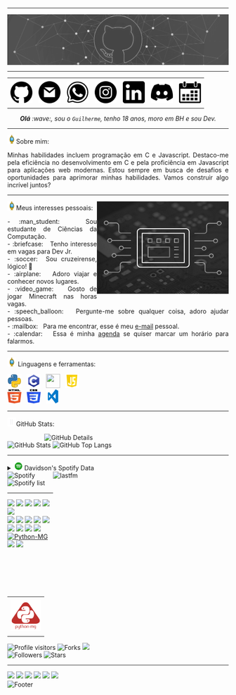 -----

<div>
<img align="center" alt="Header" src="https://github.com/GuilhermeNabak/GuilhermeNabak/blob/main/img/header%20github.png?raw=true"/>
</div>

-----

<div align="center">
<table>
<tr>
 <td align="center" colspan="11"></td>
</tr> 
<tr>
<td><a href="https://github.com/GuilhermeNabak" target="_blank"><img src="https://github.com/GuilhermeNabak/GuilhermeNabak/blob/main/img/github.png?raw=true" width="50px" height="50px"/></a>
</td>
<td><a href="mailto:guilhermepnabak@gmail.com" target="_blank"><img src="https://github.com/GuilhermeNabak/GuilhermeNabak/blob/main/img/gmail.png?raw=true" width="50px" height="50px"/></a>
</td>
<td><a href="https://wa.me/5535999391234" target="_blank"><img src="https://github.com/GuilhermeNabak/GuilhermeNabak/blob/main/img/wpp.png?raw=true" width="50px" height="50px"/></a>
</td>
<td><a href=" " target="_blank"><img src="https://github.com/GuilhermeNabak/GuilhermeNabak/blob/main/img/insta.png?raw=true" width="50px" height="50px"/></a>
</td>
<td><a href=" " target="_blank"><img src="https://github.com/GuilhermeNabak/GuilhermeNabak/blob/main/img/linkedin.png?raw=true" width="50px" height="50px"/></a>
</td>
<td><a href="https://discordapp.com/users/738466808746737785" target="_blank"><img src="https://github.com/GuilhermeNabak/GuilhermeNabak/blob/main/img/discord.png?raw=true" width="50px" height="50px"/></a>
</td>
<td><a href=" " target="_blank"><img src="https://github.com/GuilhermeNabak/GuilhermeNabak/blob/main/img/calendar.png?raw=true" width="50px" height="50px"/></a>
</td>
</tr>
<tr>
 <td align="center" colspan="11"></td>
</tr> 
</table>

</div>
<div align="center">
<i><b>Olá</b> :wave:, sou o <code>Guilherme</code>, tenho 18 anos, moro em BH e sou Dev. </a></i><br />
</div>

-----

<img height="20" alt="GIF" src="https://github.com/GuilhermeNabak/GuilhermeNabak/blob/main/img/soulgem.gif?raw=true"/>Sobre mim:
<div align="justify">
Minhas habilidades incluem programação em C e Javascript. Destaco-me pela eficiência no desenvolvimento em C e pela proficiência em Javascript para aplicações web modernas. Estou sempre em busca de desafios e oportunidades para aprimorar minhas habilidades. Vamos construir algo incrível juntos?
</div>

-----

<div>
<div>
<img align="right" alt="GIF" src="https://github.com/GuilhermeNabak/GuilhermeNabak/blob/main/img/side%20img.png?raw=true" width="300px" height="210px"/>
</div>

<img height="20" alt="GIF" src="https://github.com/GuilhermeNabak/GuilhermeNabak/blob/main/img/soulgem.gif?raw=true"/>Meus interesses pessoais:

<div align="justify">
<p>
- :man_student: &nbsp; Sou estudante de Ciências da Computação.<br />
- :briefcase: &nbsp; Tenho interesse em vagas para Dev Jr.<br />
- :soccer:&nbsp; Sou cruzeirense, lógico! 🦊<br />
- :airplane: &nbsp; Adoro viajar e conhecer novos lugares.<br />
- :video_game: &nbsp; Gosto de jogar Minecraft nas horas vagas.<br />
- :speech_balloon: &nbsp; Pergunte-me sobre qualquer coisa, adoro ajudar pessoas.<br />
- :mailbox: &nbsp; Para me encontrar, esse é meu <a href="https://mail.google.com/mail/u/0/?pli=1#inbox" target="_blank">e-mail</a> pessoal.<br />
- :calendar: &nbsp; Essa é minha <a href="https://calendly.com/GuilhermeNabak/30min" target="_blank">agenda</a> se quiser marcar um horário para falarmos.<br />
</p>
</div>
</div>

-----

<div>

<img height="20" alt="GIF" src="https://github.com/GuilhermeNabak/GuilhermeNabak/blob/main/img/soulgem.gif?raw=true"/>&nbsp;Linguagens e ferramentas:

<code><a href="https://www.python.org/" target="_blank"><img width="32" height="32" src="https://github.com/GuilhermeNabak/GuilhermeNabak/blob/main/img/python.png?raw=true"/></a></code>
&nbsp; 
<code><a href="https://www.open-std.org/jtc1/sc22/wg14/" target="_blank"><img width="32" height="32" src="https://github.com/GuilhermeNabak/GuilhermeNabak/blob/main/img/c.png?raw=true"/></a></code>
&nbsp;
<code><a href="https://isocpp.org/" target="_blank"><img width="32" height="32" src="https://github.com/joaopauloaramuni/joaopauloaramuni/blob/main/img/cpp.svg"/></a></code> 
&nbsp;
<code><a href="https://www.w3schools.com/js/" target="_blank"><img width="32" height="32" src="https://github.com/GuilhermeNabak/GuilhermeNabak/blob/main/img/js.png"/></a></code>
&nbsp;   
<code><a href="https://www.w3schools.com/html/" target="_blank"><img width="32" height="32" src="https://github.com/GuilhermeNabak/GuilhermeNabak/blob/main/img/html.svg"/></a></code>
&nbsp; 
<code><a href="https://www.w3schools.com/css/" target="_blank"><img width="32" height="32" src="https://github.com/GuilhermeNabak/GuilhermeNabak/blob/main/img/css.svg"/></a></code>
&nbsp; 
<code><a href="https://code.visualstudio.com/" target="_blank"><img width="32" height="32" src="https://github.com/GuilhermeNabak/GuilhermeNabak/blob/main/img/vs.png"/></a></code>
&nbsp;  
</div>

-----

<img height="20" alt="GIF" src="https://github.com/GuilhermeNabak/GuilhermeNabak/blob/main/img/graphic.gif?raw=true"/>GitHub Stats:

<div>
<img align="right" alt="GitHub Details" width="420px" src="http://github-profile-summary-cards.vercel.app/api/cards/profile-details?username=GuilhermeNabak&theme=github_dark"/>
<!--- <img alt="GitHub Commits" width="200px" src="http://github-profile-summary-cards.vercel.app/api/cards/productive-time?username=GuilhermeNabak&theme=github_dark"/> -->
<img alt="GitHub Stats" width="200px" src="http://github-profile-summary-cards.vercel.app/api/cards/stats?username=GuilhermeNabak&theme=github_dark"/>
<img alt="GitHub Top Langs" width="200px" src="http://github-profile-summary-cards.vercel.app/api/cards/repos-per-language?username=GuilhermeNabak&theme=github_dark"/>
</div>

-----

<div>
<div>
<details>
<summary><img height="20" alt="GIF" src="https://github.com/GuilhermeNabak/GuilhermeNabak/blob/main/img/spotify.gif?raw=true"/> Davidson's Spotify Data</summary>
<img src="https://data-card-for-spotify.herokuapp.com/api/card?user_id=315wxb3gkvxvtiqzvc2u7zdejq6a" alt="Data Card for Spotify">
</details>
</div>
<div>
<!--- <a href="https://twitter.com/GuilhermeNabak" target="_blank"><img align="right" width="400px" height="270px" alt="tweets" src="https://github-readme-twitter.gazf.vercel.app/api?id=GuilhermeNabak"/></a> -->
<a href="https://www.last.fm/pt/user/GuilhermeNabak" target="_blank"><img align="right" width="400px" height="270px" alt="lastfm" src="https://lastfm-recently-played.vercel.app/api?user=GuilhermeNabak&width=400"/></a>
<div>
<img alt="Spotify" width="200px" height="270px" src="https://spotify-github-profile.vercel.app/api/view?uid=315wxb3gkvxvtiqzvc2u7zdejq6a&cover_image=true&theme=default"/> &nbsp; &nbsp; 
<img alt="Spotify list" width="200px" height="270px" src="https://spotify-recently-played-readme.vercel.app/api?user=315wxb3gkvxvtiqzvc2u7zdejq6a&count=10"/>
</div>
</div>

-----

<div>
<table align="right">
<tr>
 <td align="center" colspan="1"></td>
</tr> 
<tr>
<td><a href="https://pythonmg.github.io/" target="_blank"><img src="https://github.com/GuilhermeNabak/GuilhermeNabak/blob/main/img/pythonmg.png?raw=true" width="70px" height="70px"/></a></td>
</tr>
<tr>
 <td align="center" colspan="1"></td>
</tr> 
</table>
<img src="https://img.shields.io/badge/Python-Aspira-blue?logo=Python"/>
<img src="https://img.shields.io/badge/Java-Dev-blue"/>
<img src="https://img.shields.io/badge/C-Enthusiast-blue"/>
<img src="https://img.shields.io/badge/TDD-Advocate-blue"/>
<img src="https://img.shields.io/badge/Clean%20Code-Evangelist-blue"/>
<img src="https://img.shields.io/badge/Open%20Source-Lover-blue?logo=opensourceinitiative"/>
<br />
<img src="https://img.shields.io/badge/Flask-Dev-blue?logo=Flask"/>
<img src="https://img.shields.io/badge/FastAPI-Dev-blue?logo=FastAPI"/>
 <img src="https://img.shields.io/badge/JavaScript-Dev-blue?logo=javascript"/>
<img src="https://img.shields.io/badge/Node.js-Dev-blue?logo=Node.js"/>
<img src="https://img.shields.io/badge/Next.js-Dev-blue?logo=Next.js"/>
<img src="https://img.shields.io/badge/AWS-Dev-blue?logo=amazonaws"/>
<img src="https://img.shields.io/badge/Docker-Dev-blue?logo=docker"/>
<img src="https://img.shields.io/badge/Grafana-Dev-blue?logo=grafana"/>
<img src="https://img.shields.io/badge/New%20Relic-Dev-blue?logo=newrelic"/>
<a href="https://github.com/pythonmg" target="_blank"><img alt="Python-MG" src="https://img.shields.io/badge/Siga%20a%20comunidade%20mineira%20de%20python%3A-Python--MG-blue?logo=Python"/></a>
<img src="https://img.shields.io/badge/OS-macOS-informational?logo=apple&logoColor=white"/>
<img src="https://img.shields.io/badge/OS-Linux-informational?logo=linux&logoColor=white"/>
<br />
<img alt="Profile visitors" src="https://komarev.com/ghpvc/?username=GuilhermeNabak"/>
<img alt="Forks" src="https://img.shields.io/github/forks/GuilhermeNabak/GuilhermeNabak?logo=git"/>
<a href="https://stars.github.com/nominate/" target="_blank"><img src="https://img.shields.io/static/v1?label=%F0%9F%8C%9F&message=If%20useful&color=blue"/></a>
<br />
<img alt="Followers" src="https://img.shields.io/github/followers/GuilhermeNabak?style=social"/>
<img alt="Stars" src="https://img.shields.io/github/stars/GuilhermeNabak?style=social"/>
</div>

-----

<div>
<a href="https://www.linkedin.com/in/GuilhermeNabak/" target="_blank"><img alt"Linkedin" src="https://img.shields.io/badge/LinkedIn-0077B5?style=for-the-badge&logo=linkedin&logoColor=white"/></a>
<a href="mailto:davidson.afg@gmail.com" target="_blank"><img alt"Gmail" src="https://img.shields.io/badge/Gmail-D14836?style=for-the-badge&logo=gmail&logoColor=white"/></a>
<a href="https://wa.me/5531992259540" target="_blank"><img alt"WhatsApp" src="https://img.shields.io/badge/WhatsApp-25D366?style=for-the-badge&logo=whatsapp&logoColor=white"/></a>
<a href="https://discordapp.com/users/287784703963168768" target="_blank"><img alt"Discord" src="https://img.shields.io/badge/Discord-7289DA?style=for-the-badge&logo=discord&logoColor=white"/></a>
<a href="https://open.spotify.com/user/315wxb3gkvxvtiqzvc2u7zdejq6a?si=45c49575a1ba4cb7&nd=1&dlsi=7f9a4570be91417c" target="_blank"><img alt"Spotify" src="https://img.shields.io/badge/Spotify-1ED760?&style=for-the-badge&logo=spotify&logoColor=white"/></a>
<a href="https://www.instagram.com/davidson_faria/" target="_blank"><img alt"Instagram" src="https://img.shields.io/badge/Instagram-E4405F?style=for-the-badge&logo=instagram&logoColor=white"/></a>
</div>

<div>
<img align="center" alt="Footer" width="1200px" height="20px" src="https://github.com/GuilhermeNabak/GuilhermeNabak/blob/main/img/footer-gray.gif?raw=true"/>
</div>
